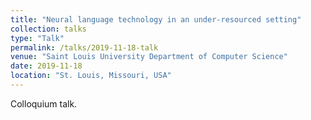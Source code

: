 ```yaml
---
title: "Neural language technology in an under-resourced setting"
collection: talks
type: "Talk"
permalink: /talks/2019-11-18-talk
venue: "Saint Louis University Department of Computer Science"
date: 2019-11-18
location: "St. Louis, Missouri, USA"
---
```


Colloquium talk.
